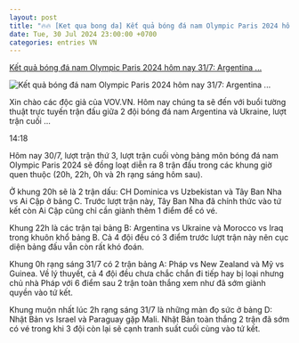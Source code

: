 ```yaml
---
layout: post
title: "🔥🔥 [Ket qua bong da] Kết quả bóng đá nam Olympic Paris 2024 hôm nay 31/7: Argentina ..."
date: Tue, 30 Jul 2024 23:00:00 +0700
categories: entries VN
---
```

[Kết quả bóng đá nam Olympic Paris 2024 hôm nay 31/7: Argentina ...](https://vov.vn/the-thao/ket-qua-bong-da-nam-olympic-paris-2024-hom-nay-317-argentina-vao-tu-ket-post1111084.vov)

![Kết quả bóng đá nam Olympic Paris 2024 hôm nay 31/7: Argentina ...](https://vov-media.emitech.vn/sites/default/files/styles/og_image/public/2024-07/truc_tiep_argentina_vs_ukraine_4.jpg?v=1722402157)

Xin chào các độc giả của VOV.VN. Hôm nay chúng ta sẽ đến với buổi tường thuật trực tuyến trận đấu giữa 2 đội bóng đá nam Argentina và Ukraine, lượt trận cuối ...

14:18

Hôm nay 30/7, lượt trận thứ 3, lượt trận cuối vòng bảng môn bóng đá nam Olympic Paris 2024 sẽ đồng loạt diễn ra 8 trận đấu trong các khung giờ quen thuộc (20h, 22h, 0h và 2h rạng sáng hôm sau).

Ở khung 20h sẽ là 2 trận dấu: CH Dominica vs Uzbekistan và Tây Ban Nha vs Ai Cập ở bảng C. Trước lượt trận này, Tây Ban Nha đã chính thức vào tứ kết còn Ai Cập cũng chỉ cần giành thêm 1 điểm để có vé.

Khung 22h là các trận tại bảng B: Argentina vs Ukraine và Morocco vs Iraq trong khuôn khổ bảng B. Cả 4 đội đều có 3 điểm trước lượt trận này nên cục diện bảng đấu vẫn còn rất khó đoán.

Khung 0h rạng sáng 31/7 có 2 trận bảng A: Pháp vs New Zealand và Mỹ vs Guinea. Về lý thuyết, cả 4 đội đều chưa chắc chắn đi tiếp hay bị loại nhưng chủ nhà Pháp với 6 điểm sau 2 trận toàn thắng xem như đã sớm giành quyền vào tứ kết.

Khung muộn nhất lúc 2h rạng sáng 31/7 là những màn đọ sức ở bảng D: Nhật Bản vs Israel và Paraguay gặp Mali. Nhật Bản toàn thắng 2 trận đã sớm có vé trong khi 3 đội còn lại sẽ cạnh tranh suất cuối cùng vào tứ kết.

